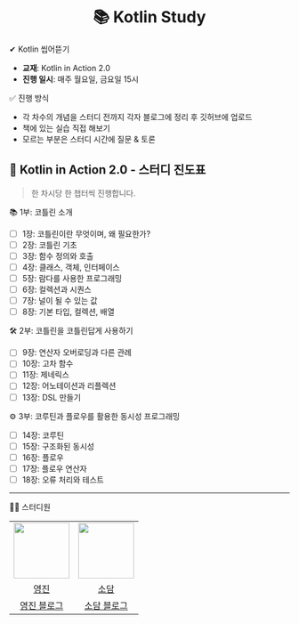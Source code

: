 <div align="center">

# 📚 Kotlin Study

</div>

✔ Kotlin 씹어뜯기

- **교재**: Kotlin in Action 2.0
- **진행 일시**: 매주 월요일, 금요일 15시

✅ 진행 방식
- 각 차수의 개념을 스터디 전까지 각자 블로그에 정리 후 깃허브에 업로드
- 책에 있는 실습 직접 해보기
- 모르는 부분은 스터디 시간에 질문 & 토론

## 📖 Kotlin in Action 2.0 - 스터디 진도표
> 한 차시당 한 챕터씩 진행합니다.

📚 1부: 코틀린 소개
- [ ] 1장: 코틀린이란 무엇이며, 왜 필요한가?
- [ ] 2장: 코틀린 기초
- [ ] 3장: 함수 정의와 호출
- [ ] 4장: 클래스, 객체, 인터페이스
- [ ] 5장: 람다를 사용한 프로그래밍
- [ ] 6장: 컬렉션과 시퀀스
- [ ] 7장: 널이 될 수 있는 값
- [ ] 8장: 기본 타입, 컬렉션, 배열

🛠️ 2부: 코틀린을 코틀린답게 사용하기
- [ ] 9장: 연산자 오버로딩과 다른 관례
- [ ] 10장: 고차 함수
- [ ] 11장: 제네릭스
- [ ] 12장: 어노테이션과 리플렉션
- [ ] 13장: DSL 만들기

⚙️ 3부: 코루틴과 플로우를 활용한 동시성 프로그래밍
- [ ] 14장: 코루틴
- [ ] 15장: 구조화된 동시성
- [ ] 16장: 플로우
- [ ] 17장: 플로우 연산자
- [ ] 18장: 오류 처리와 테스트

---

👩‍💻 스터디원

<table align="center">
<tr align="center">
<td><img src="https://avatars.githubusercontent.com/u/156926628?v=4" width="100"></td>
<td><img src="" width="100"></td>
</tr>

<tr align="center">
<td><a href="https://github.com/J0725">영진</a></td>
<td><a href="https://github.com/sodam2z">소담</a></td>
</tr>

<tr align="center">
<td><a href="https://velog.io/@younjin_02/posts">영진 블로그</a></td>
<td><a href="https://velog.io/@sodam2z/posts">소담 블로그</a></td>
</tr>
</table>
